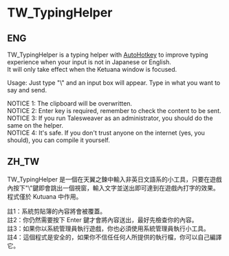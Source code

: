 # TW_TypingHelper
## ENG
TW_TypingHelper is a typing helper with [AutoHotkey](https://www.autohotkey.com) to improve typing experience when your input is not in Japanese or English.\
It will only take effect when the Ketuana window is focused.

Usage: Just type "\\" and an input box will appear. Type in what you want to say and send.

NOTICE 1: The clipboard will be overwritten.\
NOTICE 2: Enter key is required, remember to check the content to be sent.\
NOTICE 3: If you run Talesweaver as an administrator, you should do the same on the helper.\
NOTICE 4: It's safe. If you don't trust anyone on the internet (yes, you should), you can compile it yourself.

## ZH_TW
TW_TypingHelper 是一個在天翼之鍊中輸入非英日文語系的小工具，只要在遊戲內按下"\\"鍵即會跳出一個視窗，輸入文字並送出即可達到在遊戲內打字的效果。\
程式僅於 Kutuana 中作用。

註1：系統剪貼簿的內容將會被覆蓋。\
註2：你仍然需要按下 Enter 鍵才會將內容送出，最好先檢查你的內容。\
註3：如果你以系統管理員執行遊戲，你也必須使用系統管理員執行小工具。\
註4：這個程式是安全的，如果你不信任任何人所提供的執行檔，你可以自己編譯它。
